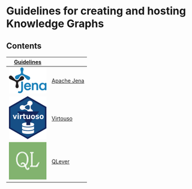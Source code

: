 # Guidelines for creating and hosting Knowledge Graphs


## Contents

| [Guidelines](https://kgi4nfdi.github.io/Guidelines/) |  |
|----------|----------|
| ![Apache Jena](apache_jena.png)   | [Apache Jena](https://kgi4nfdi.github.io/Guidelines/guide/apachejena/)    |
| ![Virtouso](virtuoso.png)   | [Virtouso](https://kgi4nfdi.github.io/Guidelines/guide/virtuoso/)    |
| ![QLever](QLever.png)   | [QLever](https://kgi4nfdi.github.io/Guidelines/guide/qlever/)    |


